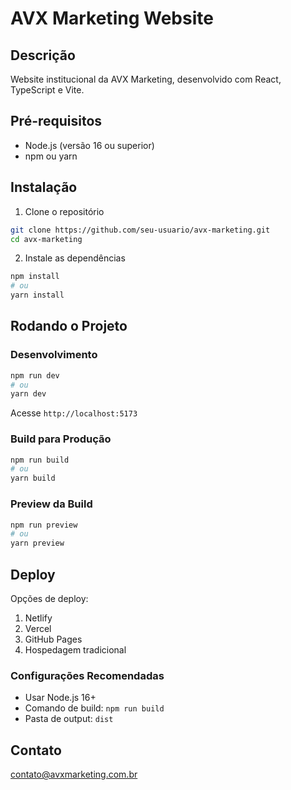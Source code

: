 # AVX Marketing Website

## Descrição
Website institucional da AVX Marketing, desenvolvido com React, TypeScript e Vite.

## Pré-requisitos
- Node.js (versão 16 ou superior)
- npm ou yarn

## Instalação

1. Clone o repositório
```bash
git clone https://github.com/seu-usuario/avx-marketing.git
cd avx-marketing
```

2. Instale as dependências
```bash
npm install
# ou
yarn install
```

## Rodando o Projeto

### Desenvolvimento
```bash
npm run dev
# ou
yarn dev
```
Acesse `http://localhost:5173`

### Build para Produção
```bash
npm run build
# ou
yarn build
```

### Preview da Build
```bash
npm run preview
# ou
yarn preview
```

## Deploy

Opções de deploy:
1. Netlify
2. Vercel
3. GitHub Pages
4. Hospedagem tradicional

### Configurações Recomendadas
- Usar Node.js 16+
- Comando de build: `npm run build`
- Pasta de output: `dist`

## Contato
contato@avxmarketing.com.br
